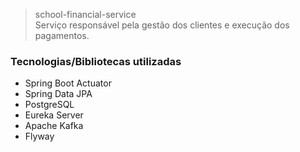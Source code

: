 > school-financial-service <br>
Serviço responsável pela gestão dos clientes e execução dos pagamentos.

<h3> Tecnologias/Bibliotecas utilizadas </h3>

- Spring Boot Actuator
- Spring Data JPA
- PostgreSQL
- Eureka Server
- Apache Kafka
- Flyway
